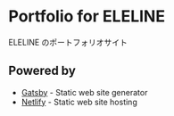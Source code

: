 # Portfolio for ELELINE 

ELELINE のポートフォリオサイト 

## Powered by 

- [Gatsby](https://www.gatsbyjs.org/) - Static web site generator 
- [Netlify](https://www.netlify.com/) - Static web site hosting 


